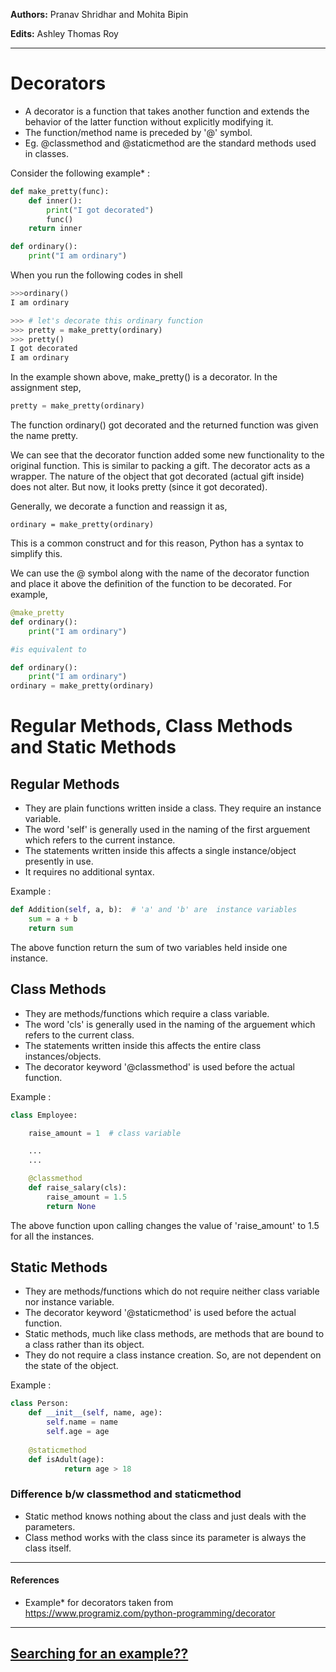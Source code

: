 **Authors:** Pranav Shridhar and Mohita Bipin

**Edits:** Ashley Thomas Roy

***

# Decorators

* A decorator is a function that takes another function and extends the behavior of the latter function without explicitly modifying it. 
* The function/method name is preceded by '@' symbol.
* Eg. @classmethod and @staticmethod are the standard methods used in classes.

Consider the following example* :
```python
def make_pretty(func):
    def inner():
        print("I got decorated")
        func()
    return inner

def ordinary():
    print("I am ordinary")
```
When you run the following codes in shell

```python
>>>ordinary()
I am ordinary

>>> # let's decorate this ordinary function
>>> pretty = make_pretty(ordinary)
>>> pretty()
I got decorated
I am ordinary
```

In the example shown above, make_pretty() is a decorator. In the assignment step, 

```python
pretty = make_pretty(ordinary)
```

The function ordinary() got decorated and the returned function was given the name pretty.

We can see that the decorator function added some new functionality to the original function. This is similar to packing a gift. The decorator acts as a wrapper. The nature of the object that got decorated (actual gift inside) does not alter. But now, it looks pretty (since it got decorated).

Generally, we decorate a function and reassign it as,

```
ordinary = make_pretty(ordinary)
```
This is a common construct and for this reason, Python has a syntax to simplify this.

We can use the @ symbol along with the name of the decorator function and place it above the definition of the function to be decorated. For example,

```python
@make_pretty
def ordinary():
    print("I am ordinary")

#is equivalent to

def ordinary():
    print("I am ordinary")
ordinary = make_pretty(ordinary)
```


# Regular Methods, Class Methods and Static Methods

## Regular Methods
* They are plain functions written inside a class. They require an instance variable.
* The word 'self' is generally used in the naming of the first arguement which refers to the current instance.
* The statements written inside this affects a single instance/object presently in use.
* It requires no additional syntax.

Example :
```python
def Addition(self, a, b):  # 'a' and 'b' are  instance variables
    sum = a + b
    return sum
```

The above function return the sum of two variables held inside one instance.

## Class Methods

* They are methods/functions which require a class variable.
* The word 'cls' is generally used in the naming of the arguement which refers to the current class.
* The statements written inside this affects the entire class instances/objects.
* The decorator keyword '@classmethod' is used before the actual function.

Example :
```python
class Employee:

    raise_amount = 1  # class variable

    ...
    ...

    @classmethod
    def raise_salary(cls):
        raise_amount = 1.5
        return None
```

The above function upon calling changes the value of 'raise_amount' to 1.5 for all the instances.

## Static Methods

* They are methods/functions which do not require neither class variable nor instance variable. 
* The decorator keyword '@staticmethod' is used before the actual function.
* Static methods, much like class methods, are methods that are bound to a class rather than its object.
* They do not require a class instance creation. So, are not dependent on the state of the object.

Example :
```python
class Person: 
    def __init__(self, name, age): 
        self.name = name 
        self.age = age 
    
    @staticmethod
    def isAdult(age): 
            return age > 18
```


### Difference b/w classmethod and staticmethod

* Static method knows nothing about the class and just deals with the parameters.
* Class method works with the class since its parameter is always the class itself.



---
#### References

* Example* for decorators taken from https://www.programiz.com/python-programming/decorator

***
## [Searching for an example??](https://github.com/vhawk19/Py_Primer/blob/master/Classes/exampleProgram.md)
